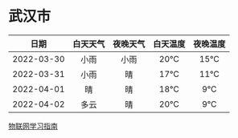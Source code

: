 # 武汉市
|日期|白天天气|夜晚天气|白天温度|夜晚温度|
|:--:|:--:|:--:|:--:|:--:|
|2022-03-30|小雨|小雨|20℃|15℃|
|2022-03-31|小雨|晴|17℃|11℃|
|2022-04-01|晴|晴|18℃|9℃|
|2022-04-02|多云|晴|20℃|9℃|
 
[物联网学习指南](http://doc.lziqi.top/IoT)
